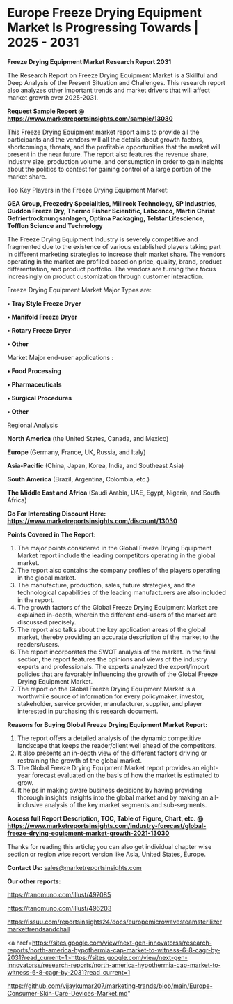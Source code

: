 # Europe Freeze Drying Equipment Market Is Progressing Towards | 2025 - 2031

<strong>Freeze Drying Equipment Market Research Report 2031</strong>

The Research Report on Freeze Drying Equipment Market is a Skillful and Deep Analysis of the Present Situation and Challenges. This research report also analyzes other important trends and market drivers that will affect market growth over 2025-2031.

<strong>Request Sample Report @ <a href=https://www.marketreportsinsights.com/sample/13030>https://www.marketreportsinsights.com/sample/13030</a></strong>

This Freeze Drying Equipment market report aims to provide all the participants and the vendors will all the details about growth factors, shortcomings, threats, and the profitable opportunities that the market will present in the near future. The report also features the revenue share, industry size, production volume, and consumption in order to gain insights about the politics to contest for gaining control of a large portion of the market share.

Top Key Players in the Freeze Drying Equipment Market:

<strong>GEA Group, Freezedry Specialities, Millrock Technology, SP Industries, Cuddon Freeze Dry, Thermo Fisher Scientific, Labconco, Martin Christ Gefriertrocknungsanlagen, Optima Packaging, Telstar Lifescience, Tofflon Science and Technology</strong>

The Freeze Drying Equipment Industry is severely competitive and fragmented due to the existence of various established players taking part in different marketing strategies to increase their market share. The vendors operating in the market are profiled based on price, quality, brand, product differentiation, and product portfolio. The vendors are turning their focus increasingly on product customization through customer interaction.

Freeze Drying Equipment Market Major Types are:

<strong>• Tray Style Freeze Dryer

• Manifold Freeze Dryer

• Rotary Freeze Dryer

• Other</strong>

Market Major end-user applications :

<strong>• Food Processing

• Pharmaceuticals

• Surgical Procedures

• Other</strong>

Regional Analysis

</u><strong><b>North America</b></strong> (the United States, Canada, and Mexico)

<strong><b>Europe </b></strong>(Germany, France, UK, Russia, and Italy)

<strong><b>Asia-Pacific</b></strong> (China, Japan, Korea, India, and Southeast Asia)

<strong><b>South America</b></strong> (Brazil, Argentina, Colombia, etc.)

<strong><b>The Middle East and Africa</b></strong> (Saudi Arabia, UAE, Egypt, Nigeria, and South Africa)

<strong>Go For Interesting Discount Here: <a href=https://www.marketreportsinsights.com/discount/13030>https://www.marketreportsinsights.com/discount/13030</a></strong>

<strong>Points Covered in The Report:</strong>
<ol>
  <li>The major points considered in the Global Freeze Drying Equipment Market report include the leading competitors operating in the global market.</li>
  <li>The report also contains the company profiles of the players operating in the global market.</li>
  <li>The manufacture, production, sales, future strategies, and the technological capabilities of the leading manufacturers are also included in the report.</li>
  <li>The growth factors of the Global Freeze Drying Equipment Market are explained in-depth, wherein the different end-users of the market are discussed precisely.</li>
  <li>The report also talks about the key application areas of the global market, thereby providing an accurate description of the market to the readers/users.</li>
  <li>The report incorporates the SWOT analysis of the market. In the final section, the report features the opinions and views of the industry experts and professionals. The experts analyzed the export/import policies that are favorably influencing the growth of the Global Freeze Drying Equipment Market.</li>
  <li>The report on the Global Freeze Drying Equipment Market is a worthwhile source of information for every policymaker, investor, stakeholder, service provider, manufacturer, supplier, and player interested in purchasing this research document.</li>
</ol>
<strong>Reasons for Buying Global Freeze Drying Equipment Market Report:</strong>

<ol>
  <li>The report offers a detailed analysis of the dynamic competitive landscape that keeps the reader/client well ahead of the competitors.</li>
  <li>It also presents an in-depth view of the different factors driving or restraining the growth of the global market.</li>
  <li>The Global Freeze Drying Equipment Market report provides an eight-year forecast evaluated on the basis of how the market is estimated to grow.</li>
  <li>It helps in making aware business decisions by having providing thorough insights insights into the global market and by making an all-inclusive analysis of the key market segments and sub-segments.</li>
</ol>
<strong>Access full Report Description, TOC, Table of Figure, Chart, etc. @ <a href=https://www.marketreportsinsights.com/industry-forecast/global-freeze-drying-equipment-market-growth-2021-13030>https://www.marketreportsinsights.com/industry-forecast/global-freeze-drying-equipment-market-growth-2021-13030</a></strong>


Thanks for reading this article; you can also get individual chapter wise section or region wise report version like Asia, United States, Europe.

<strong>Contact Us:</strong>
sales@marketreportsinsights.com

<strong>Our other reports:</strong>

<a href=https://tanomuno.com/illust/497085>https://tanomuno.com/illust/497085</a>

<a href=https://tanomuno.com/illust/496203>https://tanomuno.com/illust/496203</a>

<a href=https://issuu.com/reportsinsights24/docs/europemicrowavesteamsterilizermarkettrendsandchall>https://issuu.com/reportsinsights24/docs/europemicrowavesteamsterilizermarkettrendsandchall</a>

<a href=https://sites.google.com/view/next-gen-innovatorss/research-reports/north-america-hypothermia-cap-market-to-witness-6-8-cagr-by-2031?read_current=1>https://sites.google.com/view/next-gen-innovatorss/research-reports/north-america-hypothermia-cap-market-to-witness-6-8-cagr-by-2031?read_current=1</a>

<a href=https://github.com/vijaykumar207/marketing-trands/blob/main/Europe-Consumer-Skin-Care-Devices-Market.md>https://github.com/vijaykumar207/marketing-trands/blob/main/Europe-Consumer-Skin-Care-Devices-Market.md</a>"
